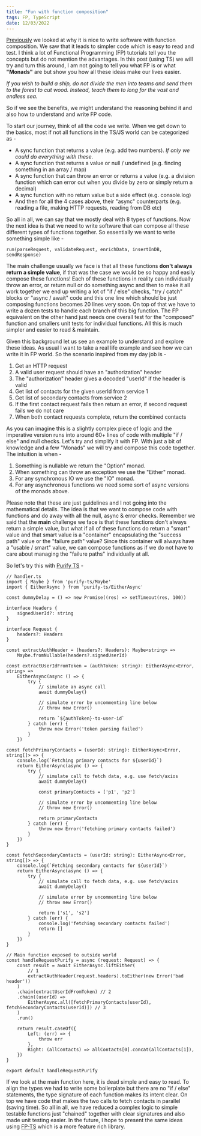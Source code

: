 ```yaml
---
title: "Fun with function composition"
tags: FP, TypeScript
date: 12/03/2022
---
```


[Previously](https://rockyj.in/2021/04/03/go-with-functions.html) we looked at why it is nice to write software with function composition. We saw that it leads to simpler code which is easy to read and test. I think a lot of Functional Programming (FP) tutorials tell you the concepts but do not mention the advantages. In this post (using TS) we will try and turn this around, I am not going to tell you what FP is or what **"Monads"** are but show you how all these ideas make our lives easier.

_If you wish to build a ship, do not divide the men into teams and send them to the forest to cut wood. Instead, teach them to long for the vast and endless sea._

So if we see the benefits, we might understand the reasoning behind it and also how to understand and write FP code.

To start our journey, think of all the code we write. When we get down to the basics, most if not all functions in the TS/JS world can be categorized as -

- A sync function that returns a value (e.g. add two numbers). _If only we could do everything with these._
- A sync function that returns a value or null / undefined (e.g. finding something in an array / map)
- A sync function that can throw an error or returns a value (e.g. a division function which can error out when you divide by zero or simply return a decimal)
- A sync function with no return value but a side effect (e.g. console.log)
- And then for all the 4 cases above, their "async" counterparts (e.g. reading a file, making HTTP requests, reading from DB etc)

So all in all, we can say that we mostly deal with 8 types of functions. Now the next idea is that we need to write software that can compose all these different types of functions together. So essentially we want to write something simple like -

    run(parseRequest, validateRequest, enrichData, insertInDB, sendResponse)

The main challenge usually we face is that all these functions **don't always return a simple value**, if that was the case we would be so happy and easily compose these functions! Each of these functions in reality can individually throw an error, or return null or do something async and then to make it all work together we end up writing a lot of "if / else" checks, "try / catch" blocks or "async / await" code and this one line which should be just composing functions becomes 20 lines very soon. On top of that we have to write a dozen tests to handle each branch of this big function. The FP equivalent on the other hand just needs one overall test for the "composed" function and smallers unit tests for individual functions. All this is much simpler and easier to read & maintain.

Given this background let us see an example to understand and explore these ideas. As usual I want to take a real life example and see how we can write it in FP world. So the scenario inspired from my day job is -

1. Get an HTTP request
2. A valid user request should have an "authorization" header
3. The "authorization" header gives a decoded "userId" if the header is valid
4. Get list of contacts for the given userId from service 1
5. Get list of secondary contacts from service 2
6. If the first contact request fails then return an error, if second request fails we do not care
7. When both contact requests complete, return the combined contacts

As you can imagine this is a slightly complex piece of logic and the imperative version runs into around 60+ lines of code with multiple "if / else" and null checks. Let's try and simplify it with FP. With just a bit of knowledge and a few "Monads" we will try and compose this code together. The intuition is when -

1. Something is nullable we return the "Option" monad.
2. When something can throw an exception we use the "Either" monad.
3. For any synchronous IO we use the "IO" monad.
4. For any asynchronous functions we need some sort of async versions of the monads above.

Please note that these are just guidelines and I not going into the mathematical details. The idea is that we want to compose code with functions and do away with all the null, async & error checks. Remember we said that the **main** challenge we face is that these functions don't always return a simple value, but what if all of these functions do return a "smart" value and that smart value is a "container" encapsulating the "success path" value or the "failure path" value? Since this container will always have a "usable / smart" value, we can compose functions as if we do not have to care about managing the "failure paths" individually at all.

So let's try this with [Purify TS](https://gigobyte.github.io/purify/) -

    // handler.ts
    import { Maybe } from 'purify-ts/Maybe'
    import { EitherAsync } from 'purify-ts/EitherAsync'

    const dummyDelay = () => new Promise((res) => setTimeout(res, 100))

    interface Headers {
        signedUserId?: string
    }

    interface Request {
        headers?: Headers
    }

    const extractAuthHeader = (headers?: Headers): Maybe<string> =>
        Maybe.fromNullable(headers?.signedUserId)

    const extractUserIdFromToken = (authToken: string): EitherAsync<Error, string> =>
        EitherAsync(async () => {
            try {
                // simulate an async call
                await dummyDelay()

                // simulate error by uncommenting line below
                // throw new Error()

                return `${authToken}-to-user-id`
            } catch (err) {
                throw new Error('token parsing failed')
            }
        })

    const fetchPrimaryContacts = (userId: string): EitherAsync<Error, string[]> => {
        console.log(`Fetching primary contacts for ${userId}`)
        return EitherAsync(async () => {
            try {
                // simulate call to fetch data, e.g. use fetch/axios
                await dummyDelay()

                const primaryContacts = ['p1', 'p2']

                // simulate error by uncommenting line below
                // throw new Error()

                return primaryContacts
            } catch (err) {
                throw new Error('fetching primary contacts failed')
            }
        })
    }

    const fetchSecondaryContacts = (userId: string): EitherAsync<Error, string[]> => {
        console.log(`Fetching secondary contacts for ${userId}`)
        return EitherAsync(async () => {
            try {
                // simulate call to fetch data, e.g. use fetch/axios
                await dummyDelay()

                // simulate error by uncommenting line below
                // throw new Error()

                return ['s1', 's2']
            } catch (err) {
                console.log('fetching secondary contacts failed')
                return []
            }
        })
    }

    // Main function exposed to outside world
    const handleRequestPurify = async (request: Request) => {
        const result = await EitherAsync.liftEither(
            // 1
            extractAuthHeader(request.headers).toEither(new Error('bad header'))
        )
        .chain(extractUserIdFromToken) // 2
        .chain((userId) =>
            EitherAsync.all([fetchPrimaryContacts(userId), fetchSecondaryContacts(userId)]) // 3
        )
        .run()

        return result.caseOf({
            Left: (err) => {
                throw err
            },
            Right: (allContacts) => allContacts[0].concat(allContacts[1]),
        })
    }

    export default handleRequestPurify

If we look at the main function here, it is dead simple and easy to read. To align the types we had to write some boilerplate but there are no "if / else" statements, the type signature of each function makes its intent clear. On top we have code that makes the two calls to fetch contacts in parallel (saving time). So all in all, we have reduced a complex logic to simple testable functions just "chained" together with clear signatures and also made unit testing easier. In the future, I hope to present the same ideas using [FP-TS](https://gcanti.github.io/fp-ts/) which is a more feature rich library.
